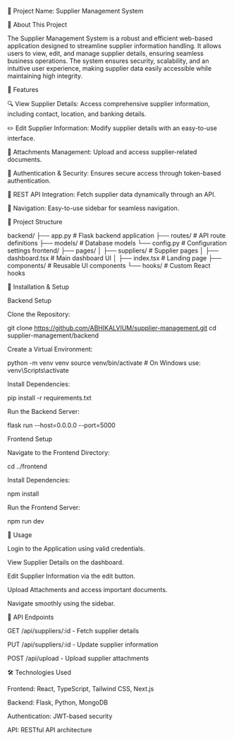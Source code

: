 📌 Project Name: Supplier Management System

📝 About This Project

The Supplier Management System is a robust and efficient web-based application designed to streamline supplier information handling. It allows users to view, edit, and manage supplier details, ensuring seamless business operations. The system ensures security, scalability, and an intuitive user experience, making supplier data easily accessible while maintaining high integrity.

🚀 Features

🔍 View Supplier Details: Access comprehensive supplier information, including contact, location, and banking details.

✏️ Edit Supplier Information: Modify supplier details with an easy-to-use interface.

📁 Attachments Management: Upload and access supplier-related documents.

🔄 Authentication & Security: Ensures secure access through token-based authentication.

📡 REST API Integration: Fetch supplier data dynamically through an API.

🔗 Navigation: Easy-to-use sidebar for seamless navigation.

📂 Project Structure

backend/
├── app.py            # Flask backend application
├── routes/           # API route definitions
├── models/           # Database models
└── config.py         # Configuration settings
frontend/
├── pages/
│   ├── suppliers/    # Supplier pages
│   ├── dashboard.tsx # Main dashboard UI
│   ├── index.tsx     # Landing page
├── components/       # Reusable UI components
└── hooks/            # Custom React hooks

🔧 Installation & Setup

Backend Setup

Clone the Repository:

git clone https://github.com/ABHIKALVIUM/supplier-management.git
cd supplier-management/backend

Create a Virtual Environment:

python -m venv venv
source venv/bin/activate  # On Windows use: venv\Scripts\activate

Install Dependencies:

pip install -r requirements.txt

Run the Backend Server:

flask run --host=0.0.0.0 --port=5000

Frontend Setup

Navigate to the Frontend Directory:

cd ../frontend

Install Dependencies:

npm install

Run the Frontend Server:

npm run dev

🎯 Usage

Login to the Application using valid credentials.

View Supplier Details on the dashboard.

Edit Supplier Information via the edit button.

Upload Attachments and access important documents.

Navigate smoothly using the sidebar.

🔗 API Endpoints

GET /api/suppliers/:id - Fetch supplier details

PUT /api/suppliers/:id - Update supplier information

POST /api/upload - Upload supplier attachments

🛠️ Technologies Used

Frontend: React, TypeScript, Tailwind CSS, Next.js

Backend: Flask, Python, MongoDB

Authentication: JWT-based security

API: RESTful API architecture